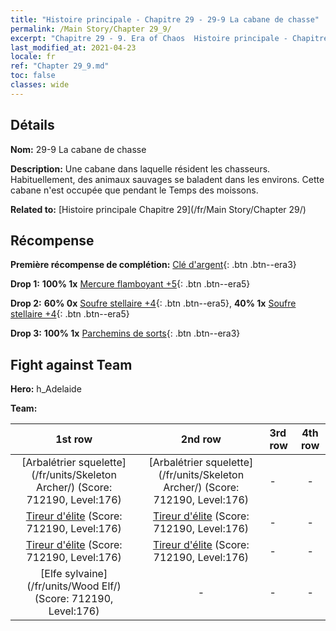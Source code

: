 ```yaml
---
title: "Histoire principale - Chapitre 29 - 29-9 La cabane de chasse"
permalink: /Main Story/Chapter 29_9/
excerpt: "Chapitre 29 - 9. Era of Chaos  Histoire principale - Chapitre 29_9. 29-9 La cabane de chasse"
last_modified_at: 2021-04-23
locale: fr
ref: "Chapter 29_9.md"
toc: false
classes: wide
---
```


## Détails

 **Nom:** 29-9 La cabane de chasse

 **Description:** Une cabane dans laquelle résident les chasseurs. Habituellement, des animaux sauvages se baladent dans les environs. Cette cabane n'est occupée que pendant le Temps des moissons.

 **Related to:** [Histoire principale Chapitre 29](/fr/Main Story/Chapter 29/)

## Récompense

 **Première récompense de complétion:** [Clé d'argent](/ItemsFR/con_693/){: .btn .btn--era3}

 **Drop 1:** **100% 1x** [Mercure flamboyant +5](/ItemsFR/mat_98/){: .btn .btn--era5}

 **Drop 2:** **60% 0x** [Soufre stellaire +4](/ItemsFR/mat_92/){: .btn .btn--era5}, **40% 1x** [Soufre stellaire +4](/ItemsFR/mat_92/){: .btn .btn--era5}

 **Drop 3:** **100% 1x** [Parchemins de sorts](/ItemsFR/con_694/){: .btn .btn--era3}


## Fight against Team
 **Hero:** h_Adelaide

 **Team:**


  | 1st row | 2nd row | 3rd row | 4th row |
  |:----:|:----:|:----|:----:|
  | [Arbalétrier squelette](/fr/units/Skeleton Archer/) (Score: 712190, Level:176)  | [Arbalétrier squelette](/fr/units/Skeleton Archer/) (Score: 712190, Level:176)  | - | - |
  | [Tireur d'élite](/fr/units/Sharpshooter/) (Score: 712190, Level:176)  | [Tireur d'élite](/fr/units/Sharpshooter/) (Score: 712190, Level:176)  | - | - |
  | [Tireur d'élite](/fr/units/Sharpshooter/) (Score: 712190, Level:176)  | [Tireur d'élite](/fr/units/Sharpshooter/) (Score: 712190, Level:176)  | - | - |
  | [Elfe sylvaine](/fr/units/Wood Elf/) (Score: 712190, Level:176)  | - | - | - |


